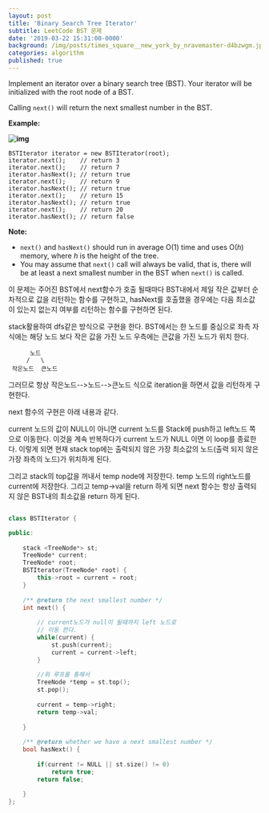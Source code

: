 ```yaml
---
layout: post
title: 'Binary Search Tree Iterator'
subtitle: LeetCode BST 문제
date: '2019-03-22 15:31:00-0000'
background: /img/posts/times_square__new_york_by_nravemaster-d4bzwgm.jpg
categories: algorithm
published: true
---
```


Implement an iterator over a binary search tree (BST). Your iterator will be initialized with the root node of a BST.

Calling `next()` will return the next smallest number in the BST.

 



**Example:**

**![img](https://assets.leetcode.com/uploads/2018/12/25/bst-tree.png)**

```
BSTIterator iterator = new BSTIterator(root);
iterator.next();    // return 3
iterator.next();    // return 7
iterator.hasNext(); // return true
iterator.next();    // return 9
iterator.hasNext(); // return true
iterator.next();    // return 15
iterator.hasNext(); // return true
iterator.next();    // return 20
iterator.hasNext(); // return false
```

 

**Note:**

- `next()` and `hasNext()` should run in average O(1) time and uses O(*h*) memory, where *h* is the height of the tree.
- You may assume that `next()` call will always be valid, that is, there will be at least a next smallest number in the BST when `next()` is called.

이 문제는 주어진 BST에서 next함수가 호출 될때마다 BST내에서 제일 작은 값부터 순차적으로 값을 리턴하는 함수를 구현하고,
hasNext를 호출했을 경우에는 다음 최소값이 있는지 없는지 여부를 리턴하는 함수를 구현하면 된다.

stack활용하여 dfs같은 방식으로 구현을 한다. 
BST에서는 한 노드를 중심으로 좌측 자식에는 해당 노드 보다 작은 값을 가진 노드
우측에는 큰값을 가진 노드가 위치 한다.

```
      노드
     /   \
 작은노드  큰노드
 ```

그러므로 항상 작은노드-->노드-->큰노드 식으로 iteration을 하면서 값을 리턴하게 구현한다.

next 함수의 구현은 아래 내용과 같다. 

current 노드의 값이 NULL이 아니면 current 노드를 Stack에 push하고 
left노드 쪽으로 이동한다. 이것을 계속 반복하다가 current 노드가 NULL 이면 
이 loop를 종료한다. 이렇게 되면 현재 stack top에는 출력되지 않은 
가장 최소값의 노드(출력 되지 않은 가장 좌측의 노드)가 위치하게 된다.

그리고 stack의 top값을 꺼내서 temp node에 저장한다. temp 노드의 right노드를 
current에 저장한다. 그리고 temp->val을 return 하게 되면 next 함수는 항상
출력되지 않은 BST내의 최소값을 return 하게 된다.


```c++

class BSTIterator {

public:
    
    stack <TreeNode*> st;
    TreeNode* current;
    TreeNode* root;
    BSTIterator(TreeNode* root) {
        this->root = current = root;
    }
    
    /** @return the next smallest number */
    int next() {
        
        // current노드가 null이 될때까지 left 노드로
        // 이동 한다.
        while(current) {
            st.push(current);
            current = current->left;
        }
        
        //위 루프를 통해서 
        TreeNode *temp = st.top();
        st.pop();
        
        current = temp->right;
        return temp->val;
        
    }
    
    /** @return whether we have a next smallest number */
    bool hasNext() {
        
        if(current != NULL || st.size() != 0)
            return true;
        return false;
        
    }
};

```



